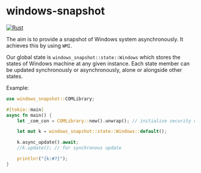 # windows-snapshot

[![Rust](https://github.com/SubconsciousCompute/windows-snapshot/actions/workflows/rust.yml/badge.svg)](https://github.com/SubconsciousCompute/windows-snapshot/actions/workflows/rust.yml)

The aim is to provide a snapshot of Windows system asynchronously. It achieves this by using `WMI`.

Our global state is `windows_snapshot::state::Windows` which stores the states of Windows machine at any given instance.
Each state member can be updated synchronously or asynchronously, alone or alongside other states.

Example:

```rust
use windows_snapshot::COMLibrary;

#[tokio::main]
async fn main() {
    let _com_con = COMLibrary::new().unwrap(); // initialise security context

    let mut k = windows_snapshot::state::Windows::default();

    k.async_update().await;
    //k.update(); // for synchronous update

    println!("{k:#?}");
}
```